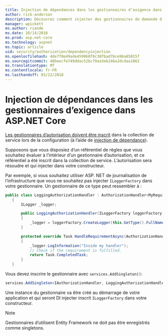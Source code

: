 ```yaml
---
title: Injection de dépendances dans les gestionnaires d’exigence dans ASP.NET Core
author: rick-anderson
description: Découvrez comment injecter des gestionnaires de demande d’autorisation dans une application ASP.NET Core en utilisant l’injection de dépendance.
manager: wpickett
ms.author: riande
ms.date: 10/14/2016
ms.prod: asp.net-core
ms.technology: aspnet
ms.topic: article
uid: security/authorization/dependencyinjection
ms.openlocfilehash: 4de7f0e49ade459968f8c30fbad76ce96a65815f
ms.sourcegitcommit: 48beecfe749ddac52bc79aa3eb246a2dcdaa1862
ms.translationtype: MT
ms.contentlocale: fr-FR
ms.lasthandoff: 03/22/2018
---
```

# <a name="dependency-injection-in-requirement-handlers-in-aspnet-core"></a>Injection de dépendances dans les gestionnaires d’exigence dans ASP.NET Core

<a name="security-authorization-di"></a>

[Les gestionnaires d’autorisation doivent être inscrit](xref:security/authorization/policies#handler-registration) dans la collection de service lors de la configuration (à l’aide de [injection de dépendance](xref:fundamentals/dependency-injection#fundamentals-dependency-injection)).

Supposons que vous disposiez d’un référentiel de règles que vous souhaitez évaluer à l’intérieur d’un gestionnaire d’autorisation, et ce référentiel a été inscrit dans la collection de service. L’autorisation sera résoudre et qui injecter dans votre constructeur.

Par exemple, si vous souhaitez utiliser ASP. NET de journalisation de l’infrastructure que vous ne souhaitez pas injecter `ILoggerFactory` dans votre gestionnaire. Un gestionnaire de ce type peut ressembler à :

```csharp
public class LoggingAuthorizationHandler : AuthorizationHandler<MyRequirement>
   {
       ILogger _logger;

       public LoggingAuthorizationHandler(ILoggerFactory loggerFactory)
       {
           _logger = loggerFactory.CreateLogger(this.GetType().FullName);
       }

       protected override Task HandleRequirementAsync(AuthorizationHandlerContext context, MyRequirement requirement)
       {
           _logger.LogInformation("Inside my handler");
           // Check if the requirement is fulfilled.
           return Task.CompletedTask;
       }
   }
   ```

Vous devez inscrire le gestionnaire avec `services.AddSingleton()`:

```csharp
services.AddSingleton<IAuthorizationHandler, LoggingAuthorizationHandler>();
```

Une instance du gestionnaire va être créé au démarrage de votre application et qui seront DI injecter inscrit `ILoggerFactory` dans votre constructeur.

> [!NOTE]
> Gestionnaires d’utilisent Entity Framework ne doit pas être enregistrés comme singletons.
